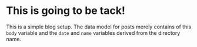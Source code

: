 # This is going to be tack!

This is a simple blog setup. The data model for posts merely contains of this `body` variable
and the `date` and `name` variables derived from the directory name.
